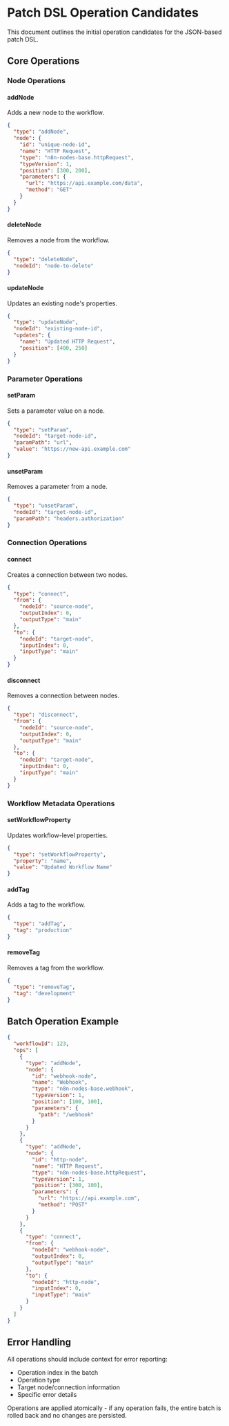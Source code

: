 # Patch DSL Operation Candidates

This document outlines the initial operation candidates for the JSON-based patch DSL.

## Core Operations

### Node Operations

#### addNode
Adds a new node to the workflow.
```json
{
  "type": "addNode",
  "node": {
    "id": "unique-node-id",
    "name": "HTTP Request",
    "type": "n8n-nodes-base.httpRequest",
    "typeVersion": 1,
    "position": [300, 200],
    "parameters": {
      "url": "https://api.example.com/data",
      "method": "GET"
    }
  }
}
```

#### deleteNode
Removes a node from the workflow.
```json
{
  "type": "deleteNode",
  "nodeId": "node-to-delete"
}
```

#### updateNode
Updates an existing node's properties.
```json
{
  "type": "updateNode", 
  "nodeId": "existing-node-id",
  "updates": {
    "name": "Updated HTTP Request",
    "position": [400, 250]
  }
}
```

### Parameter Operations

#### setParam
Sets a parameter value on a node.
```json
{
  "type": "setParam",
  "nodeId": "target-node-id",
  "paramPath": "url",
  "value": "https://new-api.example.com"
}
```

#### unsetParam
Removes a parameter from a node.
```json
{
  "type": "unsetParam",
  "nodeId": "target-node-id", 
  "paramPath": "headers.authorization"
}
```

### Connection Operations

#### connect
Creates a connection between two nodes.
```json
{
  "type": "connect",
  "from": {
    "nodeId": "source-node",
    "outputIndex": 0,
    "outputType": "main"
  },
  "to": {
    "nodeId": "target-node",
    "inputIndex": 0,
    "inputType": "main"
  }
}
```

#### disconnect
Removes a connection between nodes.
```json
{
  "type": "disconnect",
  "from": {
    "nodeId": "source-node",
    "outputIndex": 0,
    "outputType": "main"
  },
  "to": {
    "nodeId": "target-node",
    "inputIndex": 0,
    "inputType": "main"
  }
}
```

### Workflow Metadata Operations

#### setWorkflowProperty
Updates workflow-level properties.
```json
{
  "type": "setWorkflowProperty",
  "property": "name",
  "value": "Updated Workflow Name"
}
```

#### addTag
Adds a tag to the workflow.
```json
{
  "type": "addTag",
  "tag": "production"
}
```

#### removeTag
Removes a tag from the workflow.
```json
{
  "type": "removeTag", 
  "tag": "development"
}
```

## Batch Operation Example

```json
{
  "workflowId": 123,
  "ops": [
    {
      "type": "addNode",
      "node": {
        "id": "webhook-node",
        "name": "Webhook",
        "type": "n8n-nodes-base.webhook", 
        "typeVersion": 1,
        "position": [100, 100],
        "parameters": {
          "path": "/webhook"
        }
      }
    },
    {
      "type": "addNode", 
      "node": {
        "id": "http-node",
        "name": "HTTP Request",
        "type": "n8n-nodes-base.httpRequest",
        "typeVersion": 1,
        "position": [300, 100],
        "parameters": {
          "url": "https://api.example.com",
          "method": "POST"
        }
      }
    },
    {
      "type": "connect",
      "from": {
        "nodeId": "webhook-node",
        "outputIndex": 0,
        "outputType": "main"
      },
      "to": {
        "nodeId": "http-node", 
        "inputIndex": 0,
        "inputType": "main"
      }
    }
  ]
}
```

## Error Handling

All operations should include context for error reporting:
- Operation index in the batch
- Operation type
- Target node/connection information
- Specific error details

Operations are applied atomically - if any operation fails, the entire batch is rolled back and no changes are persisted.